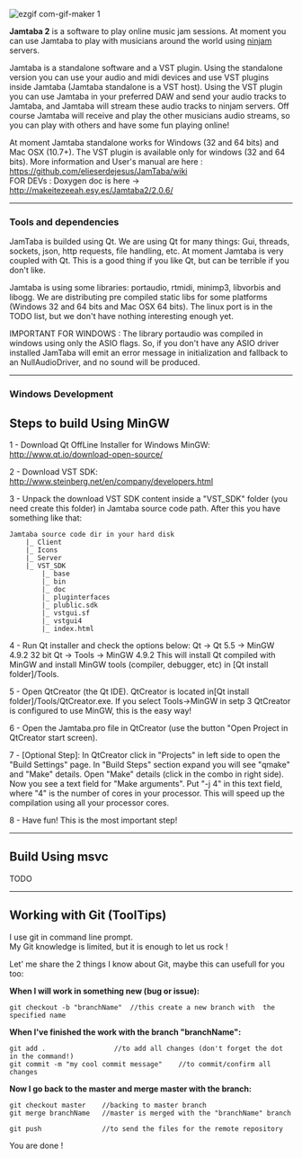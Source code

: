 
![ezgif com-gif-maker 1](https://cloud.githubusercontent.com/assets/1283808/11020730/0d9e58ba-8629-11e5-8e55-b8cd89b568c0.gif)

**Jamtaba 2** is a software to play online music jam sessions. At moment you can use Jamtaba to play with musicians around the world using [ninjam ](http://www.cockos.com/ninjam/) servers.

Jamtaba is a standalone software and a VST plugin. Using the standalone version you can use your audio and midi devices and use VST plugins inside Jamtaba (Jamtaba standalone is a VST host). Using the VST plugin you can use Jamtaba in your preferred DAW and send your audio tracks to Jamtaba, and Jamtaba will stream these audio tracks to ninjam servers. Off course Jamtaba will receive and play the other musicians audio streams, so you can play with others and have some fun playing online!

At moment Jamtaba standalone works for Windows (32 and 64 bits) and Mac OSX (10.7+). The VST plugin is available only for windows (32 and 64 bits).
More information and User's manual are here : https://github.com/elieserdejesus/JamTaba/wiki      
FOR DEVs : Doxygen doc is here -> http://makeitezeeah.esy.es/Jamtaba2/2.0.6/
***

### Tools and dependencies
JamTaba is builded using Qt. We are using Qt for many things: Gui, threads, sockets, json, http requests, file handling, etc. At moment Jamtaba is very coupled with Qt. This is a good thing if you like Qt, but can be terrible if you don't like. 

Jamtaba is using some libraries: portaudio, rtmidi, minimp3, libvorbis and libogg. We are distributing pre compiled static libs for some platforms (Windows 32 and 64 bits and Mac OSX 64 bits). The linux port is in the TODO list, but we don't have nothing interesting enough yet.

IMPORTANT FOR WINDOWS :
The library portaudio was compiled in windows using only the ASIO flags. So, if you don't have any ASIO driver installed JamTaba will emit an error message in initialization and fallback to an NullAudioDriver, and no sound will be produced.

***

### Windows Development

## Steps to build Using MinGW

1 - Download Qt OffLine Installer for Windows MinGW: http://www.qt.io/download-open-source/
 
2 - Download VST SDK: http://www.steinberg.net/en/company/developers.html

3 - Unpack the download VST SDK content inside a "VST_SDK" folder (you need create this folder) in Jamtaba source code path. After this you have something like that:
```	
Jamtaba source code dir in your hard disk
	|_ Client
	|_ Icons
	|_ Server
	|_ VST_SDK 
		|_ base
		|_ bin
		|_ doc
		|_ pluginterfaces
		|_ plublic.sdk
		|_ vstgui.sf
		|_ vstgui4
		|_ index.html
```
4 - Run Qt installer and check the options below: 
	Qt -> Qt 5.5 -> MinGW 4.9.2 32 bit
	Qt -> Tools -> MinGW 4.9.2
	This will install Qt compiled with MinGW and install MinGW tools (compiler, debugger, etc) in [Qt install folder]/Tools. 

5 - Open QtCreator (the Qt IDE). QtCreator is located in[Qt install folder]/Tools/QtCreator.exe. If you select Tools->MinGW in setp 3 QtCreator is configured to use MinGW, this is the easy way!

6 - Open the Jamtaba.pro file in QtCreator (use the button "Open Project in QtCreator start screen).

7 - [Optional Step]: In QtCreator click in "Projects" in left side to open the "Build Settings" page. In "Build Steps" section expand you will see "qmake" and "Make" details. Open "Make" details (click in the combo in right side). Now you see a text field for "Make arguments". Put "-j 4" in this text field, where "4" is the number of cores in your processor. This will speed up the compilation using all your processor cores.

8 - Have fun! This is the most important step!

***

## Build Using msvc
TODO

***

## Working with Git (ToolTips)
I use git in command line prompt.  
My Git knowledge is limited, but it is enough to let us rock !

Let' me share the 2 things I know about Git, maybe this can usefull for you too:

**When I will work in something new (bug or issue):**
```
git checkout -b "branchName"  //this create a new branch with  the specified name
```
**When I've finished the work with the branch "branchName":**
```
git add .  				  //to add all changes (don't forget the dot in the command!)
git commit -m "my cool commit message"    //to commit/confirm all changes
```

**Now I go back to the master and merge master with the branch:**
```
git checkout master    //backing to master branch
git merge branchName   //master is merged with the "branchName" branch

git push               //to send the files for the remote repository
```
You are done !
